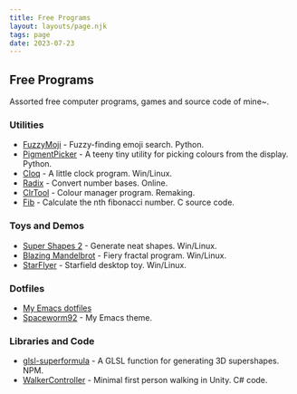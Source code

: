 ```yaml
---
title: Free Programs
layout: layouts/page.njk
tags: page
date: 2023-07-23
---
```


## Free Programs

Assorted free computer programs, games and source code of mine~. 

### Utilities 

* [FuzzyMoji](https://github.com/Softwave/AssortedPrograms/releases/tag/fuzzy-moji) - Fuzzy-finding emoji search. Python.
* [PigmentPicker](https://softwave.itch.io/pigment-picker) - A teeny tiny utility for picking colours from the display. Python.
* [Cloq](https://softwave.itch.io/cloq) - A little clock program. Win/Linux.
* [Radix](https://www.s0ftwave.com/radix-app/) - Convert number bases. Online.
* [ClrTool](https://github.com/Softwave/ClrTool) - Colour manager program. Remaking.
* [Fib](https://github.com/Softwave/AssortedPrograms/tree/main/fib) - Calculate the nth fibonacci number. C source code. 

### Toys and Demos

* [Super Shapes 2](https://softwave.itch.io/super) - Generate neat shapes. Win/Linux.
* [Blazing Mandelbrot](https://softwave.itch.io/blazing-mandelbrot) - Fiery fractal program. Win/Linux.
* [StarFlyer](https://softwave.itch.io/starflyer) - Starfield desktop toy. Win/Linux.

### Dotfiles

* [My Emacs dotfiles](https://github.com/Softwave/emacs.d)
* [Spaceworm92](https://github.com/Softwave/Spaceworm92) - My Emacs theme.

### Libraries and Code

* [glsl-superformula](https://github.com/Softwave/glsl-superformula) - A GLSL function for generating 3D supershapes. NPM. 
* [WalkerController](https://github.com/Softwave/WalkerController) - Minimal first person walking in Unity. C# code. 

